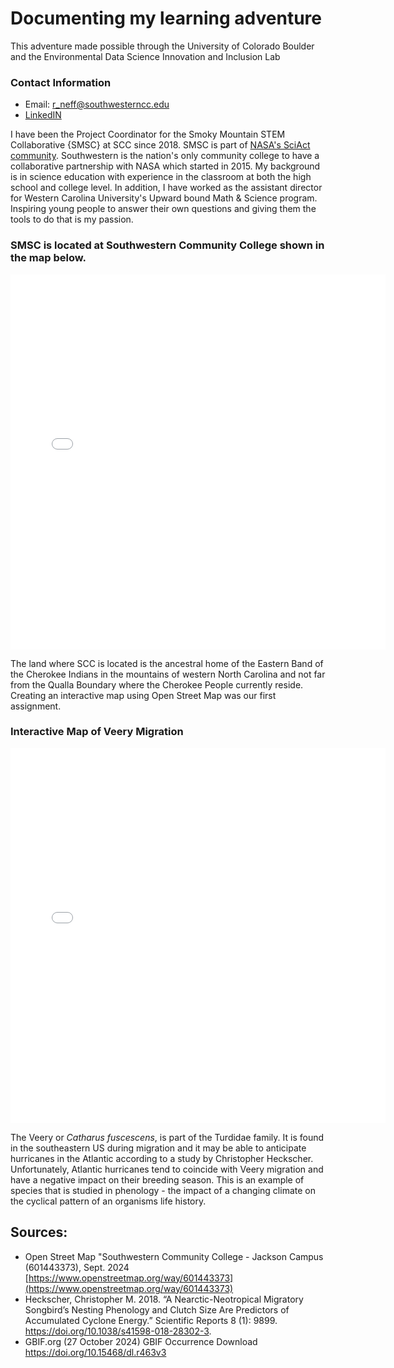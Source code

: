 # Documenting my learning adventure 
This adventure made possible through the University of Colorado Boulder
and the Environmental Data Science Innovation and Inclusion Lab

### Contact Information
* Email: <a href="mailto:r_neff@southwesterncc.edu">r_neff@southwesterncc.edu</a>
* [LinkedIN](https://www.linkedin.com/in/randi-neff-b7a27823b/)

I have been the Project Coordinator for the Smoky Mountain STEM Collaborative {SMSC} at SCC since 2018. SMSC is part of 
[NASA's SciAct community](https://science.nasa.gov/learn/science-activation-team/). Southwestern is the nation's only 
community college to have a collaborative partnership with NASA which started in 2015. My background is in science education
with experience in the classroom at both the high school and college level. In addition, I have worked as the assistant director
for Western Carolina University's Upward bound Math & Science program. Inspiring young people to answer their own questions and giving
them the tools to do that is my passion.

### SMSC is located at Southwestern Community College shown in the map below.
<embed type="text/html" src="img/uttc.html" width="600" height="600">

The land where SCC is located is the ancestral home of the Eastern Band of the Cherokee Indians in the mountains of western North Carolina and 
not far from the Qualla Boundary where the Cherokee People currently reside. Creating an interactive map using Open Street Map was our first assignment.

### Interactive Map of Veery Migration
<embed type="text/html" src="img/migration.html" width="600" height="600">

The Veery or <i>Catharus fuscescens</i>, is part of the Turdidae family. It is found in the southeastern US during migration and it may be able to anticipate hurricanes in the Atlantic according to a study by Christopher Heckscher. Unfortunately, Atlantic hurricanes tend to coincide with Veery migration and have a negative impact on their breeding season. This is an example of species that is studied in phenology - the impact of a changing climate on the cyclical pattern of an organisms life history.

## Sources:

* Open Street Map "Southwestern Community College - Jackson Campus (601443373), Sept. 2024 [https://www.openstreetmap.org/way/601443373](https://www.openstreetmap.org/way/601443373)
* Heckscher, Christopher M. 2018. “A Nearctic-Neotropical Migratory Songbird’s Nesting Phenology and Clutch Size Are Predictors of Accumulated Cyclone Energy.” Scientific Reports 8 (1): 9899. https://doi.org/10.1038/s41598-018-28302-3.
* GBIF.org (27 October 2024) GBIF Occurrence Download https://doi.org/10.15468/dl.r463v3
